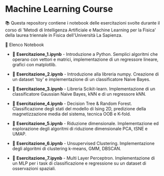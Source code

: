 # Machine Learning Course

📚 Questa repository contiene i notebook delle esercitazioni svolte durante il corso di 'Metodi di Intelligenza Artificiale e Machine Learning per la Fisica' della laurea triennale in Fisica dell'Università La Sapienza.


📖 Elenco Notebook

- 📂 **Esercitazione_1.ipynb** - Introduzione a Python. Semplici algoritmi che operano con vettori e matrici, implementazione di un regressore lineare, grafici con matplotlib.

- 📂 **Esercitazione_2.ipynb** - Introduzione alla libreria numpy. Creazione di un dataset 'toy' e implementazione di un classificatore Naive Bayes.

- 📂 **Esercitazione_3.ipynb** - Libreria Scikit-learn. Implementazione di un classificatore Gaussian Naive Bayes, kNN e di un regressore kNN.

- 📂 **Esercitazione_4.ipynb** - Decision Tree & Random Forest. Classificazione degli stati del modello di Ising 2D, predizione della magnetizzazione media del sistema, tecnica OOB e K-fold.

- 📂 **Esercitazione_5.ipynb** - Riduzione dimensionale. Implementazione ed esplorazione degli algoritmi di riduzione dimensionale PCA, tSNE e UMAP.

- 📂 **Esercitazione_6.ipynb** - Unsupervised Clustering. Implementazione degli algoritmi di clustering k-means, GMM, DBSCAN.

- 📂 **Esercitazione_7.ipynb** - Multi Layer Perceptron. Implementazione di un MLP per i task di classificazione e regressione su un dataset di osservazioni spaziali.


